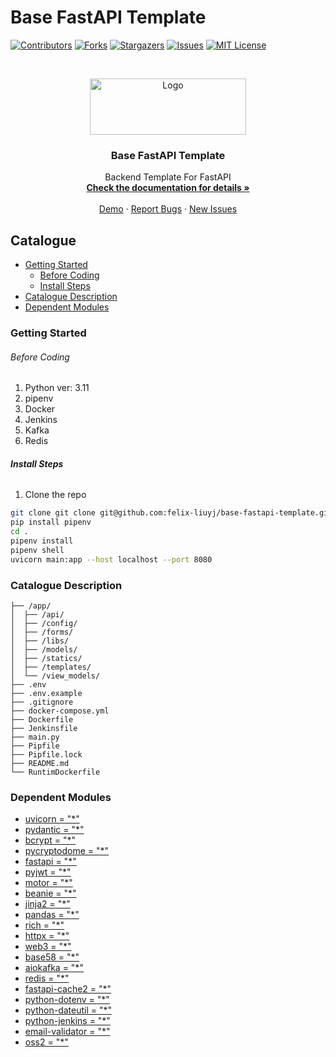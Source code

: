 # Base FastAPI Template

<!-- PROJECT SHIELDS -->

[![Contributors][contributors-shield]][contributors-url]
[![Forks][forks-shield]][forks-url]
[![Stargazers][stars-shield]][stars-url]
[![Issues][issues-shield]][issues-url]
[![MIT License][license-shield]][license-url]

<p align="center">
<!-- PROJECT LOGO -->
<br />

<p align="center">
  <a href="https://github.com/felix-liuyj/base-fastapi-template">
    <img src="https://fastapi.tiangolo.com/img/logo-margin/logo-teal.png" alt="Logo" width="250" height="90">
  </a>

<h3 align="center">Base FastAPI Template</h3>
  <p align="center">
    Backend Template For FastAPI
    <br />
    <a href="https://github.com/felix-liuyj/base-fastapi-template"><strong>Check the documentation for details »</strong></a>
    <br />
    <br />
    <a href="https://github.com/felix-liuyj/base-fastapi-template">Demo</a>
    ·
    <a href="https://github.com/felix-liuyj/base-fastapi-template/issues">Report Bugs</a>
    ·
    <a href="https://github.com/felix-liuyj/base-fastapi-template/issues">New Issues</a>
  </p>
</p>

## Catalogue

- [Getting Started](#getting-started)
    - [Before Coding](#before-coding)
    - [Install Steps](#install-steps)
- [Catalogue Description](#catalogue-description)
- [Dependent Modules](#dependent-modules)

### Getting Started

###### Before Coding

1. Python ver: 3.11
2. pipenv
3. Docker
4. Jenkins
5. Kafka
6. Redis

###### **Install Steps**

1. Clone the repo

```sh
git clone git clone git@github.com:felix-liuyj/base-fastapi-template.git
pip install pipenv
cd .
pipenv install
pipenv shell
uvicorn main:app --host localhost --port 8080
```

### Catalogue Description

```
├── /app/
│  ├── /api/
│  ├── /config/
│  ├── /forms/
│  ├── /libs/
│  ├── /models/
│  ├── /statics/
│  ├── /templates/
│  └── /view_models/
├── .env
├── .env.example
├── .gitignore
├── docker-compose.yml
├── Dockerfile
├── Jenkinsfile
├── main.py
├── Pipfile
├── Pipfile.lock
├── README.md
└── RuntimDockerfile

```

### Dependent Modules

- [uvicorn = "*"](https://pypi.org/project/uvicorn)
- [pydantic = "*"](https://pypi.org/project/pydantic)
- [bcrypt = "*"](https://pypi.org/project/bcrypt)
- [pycryptodome = "*"](https://pypi.org/project/pycryptodome)
- [fastapi = "*"](https://pypi.org/project/fastapi)
- [pyjwt = "*"](https://pypi.org/project/pyjwt)
- [motor = "*"](https://pypi.org/project/motor)
- [beanie = "*"](https://pypi.org/project/beanie)
- [jinja2 = "*"](https://pypi.org/project/jinja2)
- [pandas = "*"](https://pypi.org/project/pandas)
- [rich = "*"](https://pypi.org/project/rich)
- [httpx = "*"](https://pypi.org/project/httpx)
- [web3 = "*"](https://pypi.org/project/web3)
- [base58 = "*"](https://pypi.org/project/base58)
- [aiokafka = "*"](https://pypi.org/project/aiokafka)
- [redis = "*"](https://pypi.org/project/redis)
- [fastapi-cache2 = "*"](https://pypi.org/project/fastapi-cache2)
- [python-dotenv = "*"](https://pypi.org/project/python-dotenv)
- [python-dateutil = "*"](https://pypi.org/project/python-dateutil)
- [python-jenkins = "*"](https://pypi.org/project/python-jenkins)
- [email-validator = "*"](https://pypi.org/project/email-validator)
- [oss2 = "*"](https://pypi.org/project/oss2)

<!-- links -->

[contributors-shield]: https://img.shields.io/github/contributors/felix-liuyj/base-fastapi-template.svg?style=flat-square

[contributors-url]: https://github.com/felix-liuyj/base-fastapi-template/graphs/contributors

[forks-shield]: https://img.shields.io/github/forks/felix-liuyj/base-fastapi-template.svg?style=flat-square

[forks-url]: https://github.com/felix-liuyj/base-fastapi-template/network/members

[stars-shield]: https://img.shields.io/github/stars/felix-liuyj/base-fastapi-template.svg?style=flat-square

[stars-url]: https://github.com/felix-liuyj/base-fastapi-template/stargazers

[issues-shield]: https://img.shields.io/github/issues/felix-liuyj/base-fastapi-template.svg?style=flat-square

[issues-url]: https://img.shields.io/github/issues/felix-liuyj/base-fastapi-template.svg

[license-shield]: https://img.shields.io/github/license/felix-liuyj/base-fastapi-template.svg?style=flat-square

[license-url]: https://github.com/felix-liuyj/base-fastapi-template/blob/master/LICENSE.txt